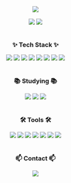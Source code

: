 <!-- 타이틀 -->
<div align="center">
  <a href="https://git.io/typing-svg">
    <img src="https://readme-typing-svg.demolab.com/?lines=Welcome+to+infinite+load!;Enjoy+your+stay,+Loading!&center=true&size=24">
  </a>
</div>

<br>

<!-- GitHub Stats -->
<div align="center">
  <img src="https://github-readme-stats.vercel.app/api?username=loading1031&show_icons=true&theme=radical" />
  <img src="https://github-readme-stats.vercel.app/api/top-langs/?username=loading1031&layout=compact&theme=radical&hide=jupyter%20notebook,html,css" />
</div>

<br>

<!-- Tech Stack -->
<h3 align="center">✨ Tech Stack ✨</h3>
<div align="center">
  <img src="https://img.shields.io/badge/spring-green.svg?style=for-the-badge&logo=spring&logoColor=white" />
  <img src="https://img.shields.io/badge/java-orange.svg?style=for-the-badge&logo=java&logoColor=white" />
  <img src="https://img.shields.io/badge/django-150458.svg?style=for-the-badge&logo=django&logoColor=white" />
  <img src="https://img.shields.io/badge/python-3670A0?style=for-the-badge&logo=python&logoColor=ffdd54" />
  <img src="https://img.shields.io/badge/flutter-4d77cf.svg?style=for-the-badge&logo=flutter&logoColor=white" />
  <img src="https://img.shields.io/badge/dart-11557c.svg?style=for-the-badge&logo=dart&logoColor=white" />
  <img src="https://img.shields.io/badge/react-20232a.svg?style=for-the-badge&logo=react&logoColor=61DAFB" />
  <img src="https://img.shields.io/badge/javascript-F7DF1E.svg?style=for-the-badge&logo=javascript&logoColor=20232a" />
</div>

<br>

<!-- Studying -->
<h3 align="center">📚 Studying 📚</h3>
<div align="center">
  <img src="https://img.shields.io/badge/react-20232a.svg?style=for-the-badge&logo=react&logoColor=61DAFB" />
  <img src="https://img.shields.io/badge/typescript-007ACC.svg?style=for-the-badge&logo=typescript&logoColor=white" />
  <img src="https://img.shields.io/badge/blockchain-3578E5?style=for-the-badge&logo=chain&logoColor=white" />
</div>

<br>

<!-- Tools -->
<h3 align="center">🛠 Tools 🛠</h3>
<div align="center">
  <img src="https://img.shields.io/badge/git-F05033.svg?style=for-the-badge&logo=git&logoColor=white" />
  <img src="https://img.shields.io/badge/github-181717.svg?style=for-the-badge&logo=github&logoColor=white" />
  <img src="https://img.shields.io/badge/Notion-F3F3F3.svg?style=for-the-badge&logo=notion&logoColor=black" />
  <img src="https://img.shields.io/badge/figma-F24E1E.svg?style=for-the-badge&logo=figma&logoColor=white" />
  <img src="https://img.shields.io/badge/VSCode-2C2C32.svg?style=for-the-badge&logo=visual-studio-code&logoColor=007ACC" />
  <img src="https://img.shields.io/badge/IntelliJ-FF4154.svg?style=for-the-badge&logo=intellij-idea&logoColor=white" />
  <img src="https://img.shields.io/badge/AndroidStudio-2C2C32.svg?style=for-the-badge&logo=androidstudio&logoColor=3DDC84" />
</div>

<br>

<!-- Contact -->
<h3 align="center">📫 Contact 📫</h3>
<div align="center">
  <a href="mailto:yoonsh1004z@gachon.ac.kr">
    <img src="https://img.shields.io/badge/yoonsh1004z@gachon.ac.kr-D14836?style=for-the-badge&logo=gmail&logoColor=white" />
  </a>
</div>
